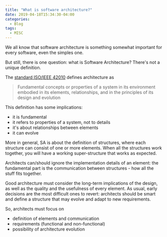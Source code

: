 ```yaml
---
title: "What is software architecture?"
date: 2019-04-18T15:34:30-04:00
categories:
  - Blog
tags:
  - MISC
---
```


We all know that software architecture is something somewhat important for every software, even the simples one.

But still, there is one question: what is Software Architecture?
There's not a unique definition.

The [standard ISO/IEEE 42010](https://www.iso.org/obp/ui/#iso:std:iso-iec-ieee:42010:ed-1:v1:en) defines architecture as 

> Fundamental concepts or properties of a system in its environment embodied in its elements, relationships, and in the principles of its design and evolution

This definition has some implications:

* it is fundamental
* it refers to properties of a system, not to details
* it's about relationships between elements
* it can evolve

More in general, SA is about the definition of structures, where each structure can consist of one or more elements. When all the structures work together, you will have a working super-structure that works as expected.

Architects can/should ignore the implementation details of an element: the fundamental part is the communication between structures - how all the stuff fits together.

Good architecture must consider the long-term implications of the design, as well as the quality and the usefulness of every element.
As usual, early decisions are the most difficult ones to revert: architects should be smart and define a structure that may evolve and adapt to new requirements.

So, architects must focus on

* definition of elements and communication
* requirements (functional and non-functional)
* possibility of architecture evolution
